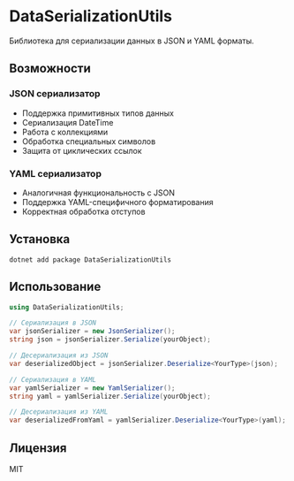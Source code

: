 # DataSerializationUtils

Библиотека для сериализации данных в JSON и YAML форматы.

## Возможности

### JSON сериализатор
- Поддержка примитивных типов данных
- Сериализация DateTime
- Работа с коллекциями
- Обработка специальных символов
- Защита от циклических ссылок

### YAML сериализатор
- Аналогичная функциональность с JSON
- Поддержка YAML-специфичного форматирования
- Корректная обработка отступов

## Установка

```shell
dotnet add package DataSerializationUtils
```

## Использование

```csharp
using DataSerializationUtils;

// Сериализация в JSON
var jsonSerializer = new JsonSerializer();
string json = jsonSerializer.Serialize(yourObject);

// Десериализация из JSON
var deserializedObject = jsonSerializer.Deserialize<YourType>(json);

// Сериализация в YAML
var yamlSerializer = new YamlSerializer();
string yaml = yamlSerializer.Serialize(yourObject);

// Десериализация из YAML
var deserializedFromYaml = yamlSerializer.Deserialize<YourType>(yaml);
```

## Лицензия

MIT
